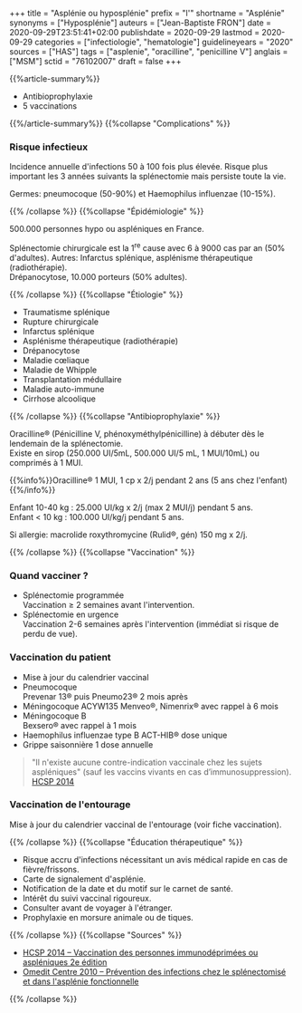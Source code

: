 +++
title = "Asplénie ou hyposplénie"
prefix = "l'"
shortname = "Asplénie"
synonyms = ["Hyposplénie"]
auteurs = ["Jean-Baptiste FRON"]
date = 2020-09-29T23:51:41+02:00
publishdate = 2020-09-29
lastmod = 2020-09-29
categories = ["infectiologie", "hematologie"]
guidelineyears = "2020"
sources = ["HAS"]
tags = ["asplenie", "oracilline", "penicilline V"]
anglais = ["MSM"]
sctid = "76102007"
draft = false
+++

{{%article-summary%}}

- Antibioprophylaxie
- 5 vaccinations

{{%/article-summary%}}
{{%collapse "Complications" %}}

### Risque infectieux

Incidence annuelle d'infections 50 à 100 fois plus élevée. Risque plus important les 3 années suivants la splénectomie mais persiste toute la vie.

Germes: pneumocoque (50-90%) et Haemophilus influenzae (10-15%).

{{% /collapse %}}
{{%collapse "Épidémiologie" %}}

500.000 personnes hypo ou aspléniques en France.

Splénectomie chirurgicale est la 1<sup>re</sup> cause avec 6 à 9000 cas par an (50% d'adultes).  Autres: Infarctus splénique, asplénisme thérapeutique (radiothérapie).  
Drépanocytose, 10.000 porteurs (50% adultes).

{{% /collapse %}}
{{%collapse "Étiologie" %}}

- Traumatisme splénique
- Rupture chirurgicale
- Infarctus splénique
- Asplénisme thérapeutique (radiothérapie)
- Drépanocytose
- Maladie cœliaque
- Maladie de Whipple
- Transplantation médullaire
- Maladie auto-immune
- Cirrhose alcoolique

{{% /collapse %}}
{{%collapse "Antibioprophylaxie" %}}

Oracilline® (Pénicilline V, phénoxyméthylpénicilline) à débuter dès le lendemain de la splénectomie.  
Existe en sirop (250.000 UI/5mL, 500.000 UI/5 mL, 1 MUI/10mL) ou comprimés à 1 MUI.

{{%info%}}Oracilline® 1 MUI, 1 cp x 2/j pendant 2 ans (5 ans chez l'enfant){{%/info%}}

Enfant 10-40 kg : 25.000 UI/kg x 2/j (max 2 MUI/j) pendant 5 ans.  
Enfant < 10 kg : 100.000 UI/kg/j pendant 5 ans.

Si allergie: macrolide roxythromycine (Rulid®, gén) 150 mg x 2/j.

{{% /collapse %}}
{{%collapse "Vaccination" %}}

### Quand vacciner ?

- Splénectomie programmée  
Vaccination ≥ 2 semaines avant l'intervention.
- Splénectomie en urgence  
Vaccination 2-6 semaines après l'intervention (immédiat si risque de perdu de vue).

### Vaccination du patient

- Mise à jour du calendrier vaccinal
- Pneumocoque  
Prevenar 13® puis Pneumo23® 2 mois après
- Méningocoque ACYW135
Menveo®, Nimenrix® avec rappel à 6 mois
- Méningocoque B  
Bexsero® avec rappel à 1 mois
- Haemophilus influenzae type B
ACT-HIB® dose unique
- Grippe saisonnière
1 dose annuelle

> "Il n'existe aucune contre-indication vaccinale chez les sujets aspléniques" (sauf les vaccins vivants en cas d’immunosuppression). [HCSP 2014](https://www.hcsp.fr/explore.cgi/avisrapportsdomaine?clefr=504)

### Vaccination de l'entourage

Mise à jour du calendrier vaccinal de l'entourage (voir fiche vaccination).

{{% /collapse %}}
{{%collapse "Éducation thérapeutique" %}}

- Risque accru d'infections nécessitant un avis médical rapide en cas de fièvre/frissons.
- Carte de signalement d'asplénie.
- Notification de la date et du motif sur le carnet de santé.
- Intérêt du suivi vaccinal rigoureux.
- Consulter avant de voyager à l'étranger.
- Prophylaxie en morsure animale ou de tiques.

{{% /collapse %}}
{{%collapse "Sources" %}}

- [HCSP 2014 – Vaccination des personnes immunodéprimées ou aspléniques 2e édition](https://www.hcsp.fr/explore.cgi/avisrapportsdomaine?clefr=504)
- [Omedit Centre 2010 – Prévention des infections chez le splénectomisé et dans l'asplénie fonctionnelle](http://www.omedit-centre.fr/fichiers/upload/Prevention-des-infections_Splenectomise-et-asplenie-fonctionnelle_Fiche-bon-usage_Mars-2010.pdf)

{{% /collapse %}}
